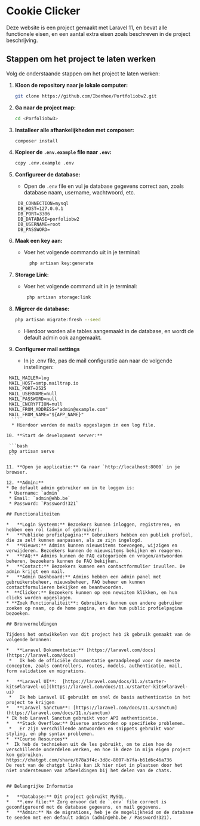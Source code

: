 # Cookie Clicker

Deze website is een project gemaakt met Laravel 11, en bevat alle functionele eisen, en een aantal extra eisen zoals beschreven in de project beschrijving.

## Stappen om het project te laten werken

Volg de onderstaande stappen om het project te laten werken:

1.  **Kloon de repository naar je lokale computer:**

    ```bash
    git clone https://github.com/Ibenhoe/Portfoliobw2.git
    ```

2.  **Ga naar de project map:**

    ```bash
    cd <Porfoliobw3>
    ```

3.  **Installeer alle afhankelijkheden met composer:**

    ```bash
    composer install
    ```

4.  **Kopieer de `.env.example` file naar `.env`:**

    ```bash
    copy .env.example .env
    ```

5.  **Configureer de database:**
     *  Open de `.env` file en vul je database gegevens correct aan, zoals database naam, username, wachtwoord, etc.
       ```env
        DB_CONNECTION=mysql
        DB_HOST=127.0.0.1
        DB_PORT=3306
        DB_DATABASE=porfoliobw2
        DB_USERNAME=root
        DB_PASSWORD=
      ```

6. **Maak een key aan:**
   * Voer het volgende commando uit in je terminal:
     ```bash
       php artisan key:generate
     ```
7. **Storage Link:**
   * Voer het volgende command uit in je terminal:
     ```bash
      php artisan storage:link
      ```
8.  **Migreer de database:**

    ```bash
    php artisan migrate:fresh --seed
    ```
    *  Hierdoor worden alle tables aangemaakt in de database, en wordt de default admin ook aangemaakt.
9.  **Configureer mail settings**
    *  In je .env file, pas de mail configuratie aan naar de volgende instellingen:
   ```env
    MAIL_MAILER=log
    MAIL_HOST=smtp.mailtrap.io
    MAIL_PORT=2525
    MAIL_USERNAME=null
    MAIL_PASSWORD=null
    MAIL_ENCRYPTION=null
    MAIL_FROM_ADDRESS="admin@example.com"
    MAIL_FROM_NAME="${APP_NAME}"
     ```
     * Hierdoor worden de mails opgeslagen in een log file.

10. **Start de development server:**

    ```bash
    php artisan serve
    ```

11. **Open je applicatie:** Ga naar `http://localhost:8000` in je browser.

12. **Admin:**
  * De default admin gebruiker om in te loggen is:
    * Username: `admin`
    * Email: `admin@ehb.be`
    * Password: `Password!321`

## Functionaliteiten

*   **Login Systeem:** Bezoekers kunnen inloggen, registreren, en hebben een rol (admin of gebruiker).
*   **Publieke profielpagina:** Gebruikers hebben een publiek profiel, die ze zelf kunnen aanpassen, als ze zijn ingelogd.
*   **Nieuws:** Admins kunnen nieuwsitems toevoegen, wijzigen en verwijderen. Bezoekers kunnen de nieuwsitems bekijken en reageren.
*   **FAQ:** Admins kunnen de FAQ categorieën en vragen/antwoorden beheren, bezoekers kunnen de FAQ bekijken.
*   **Contact:** Bezoekers kunnen een contactformulier invullen. De admin krijgt een mail.
*   **Admin Dashboard:** Admins hebben een admin panel met gebruikersbeheer, nieuwsbeheer, FAQ beheer en kunnen contactformulieren bekijken en beantwoorden.
*  **Clicker:** Bezoekers kunnen op een newsitem klikken, en hun clicks worden opgeslagen.
* **Zoek Functionaliteit**: Gebruikers kunnen een andere gebruiker zoeken op naam, op de home pagina, en dan hun public profielpagina bezoeken.

## Bronvermeldingen

Tijdens het ontwikkelen van dit project heb ik gebruik gemaakt van de volgende bronnen:

*   **Laravel Dokumentatie:** [https://laravel.com/docs](https://laravel.com/docs)
    *   Ik heb de officiële documentatie geraadpleegd voor de meeste concepten, zoals controllers, routes, models, authenticatie, mail, form validation en migrations.

*   **Laravel UI**:  [https://laravel.com/docs/11.x/starter-kits#laravel-ui](https://laravel.com/docs/11.x/starter-kits#laravel-ui)
    *   Ik heb Laravel UI gebruikt om snel de basis authenticatie in het project te krijgen
*   **Laravel Sanctum**: [https://laravel.com/docs/11.x/sanctum](https://laravel.com/docs/11.x/sanctum)
  * Ik heb Laravel Sanctum gebruikt voor API authenticatie.
*   **Stack Overflow:** Diverse antwoorden op specifieke problemen.
    *   Er zijn verschillende antwoorden en snippets gebruikt voor styling, en php syntax problemen.
*  **Course Resources**
   *  Ik heb de technieken uit de les gebruikt, om te zien hoe de verschillende onderdelen werken, en hoe ik deze in mijn eigen project kon gebruiken.
   https://chatgpt.com/share/678a3f4c-3d8c-8007-b7fa-b61d6c46a736
   De rest van de chatgpt links kan ik hier niet in plaatsen door het niet ondersteunen van afbeeldingen bij het delen van de chats.


## Belangrijke Informatie

*   **Database:** Dit project gebruikt MySQL.
*   **.env file:** Zorg ervoor dat de `.env` file correct is geconfigureerd met de database gegevens, en mail gegevens.
*   **Admin:** Na de migrations, heb je de mogelijkheid om de database te seeden met een default admin (admin@ehb.be / Password!321).

